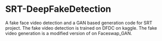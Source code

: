# SRT-DeepFakeDetection
 A fake face video detection and a GAN based generation code for SRT project. The fake video detection is trained on DFDC on kaggle. The fake video generation is a modified version of on Faceswap_GAN.
